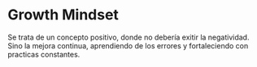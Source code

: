 # Growth Mindset
Se trata de un concepto positivo, donde no debería exitir la negatividad. Sino la mejora continua, aprendiendo de los errores y fortaleciendo con practicas constantes. 
